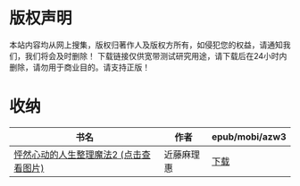 # 版权声明

本站内容均从网上搜集，版权归著作人及版权方所有，如侵犯您的权益，请通知我们，我们将会及时删除！ 下载链接仅供宽带测试研究用途，请下载后在24小时内删除，请勿用于商业目的。请支持正版！

# 收纳

| 书名 | 作者 | epub/mobi/azw3 |
| --- | --- | --- |
| [怦然心动的人生整理魔法2 (点击查看图片)](https://www.dushupai.com/attachment/2024/06/08/4e7a26b7fb95aaa7.jpg) | 近藤麻理惠 | [下载](https://url89.ctfile.com/f/31084289-1357051894-74540a?p=8866) |
